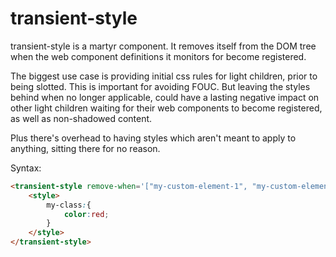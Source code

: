 # transient-style

transient-style is a martyr component.  It removes itself from the DOM tree when the web component definitions it monitors for become registered. 

The biggest use case is providing initial css rules for light children, prior to being slotted.  This is important for avoiding FOUC.  But leaving the styles behind when no longer applicable, could have a lasting negative impact on other light children waiting for their web components to become registered, as well as non-shadowed content.

Plus there's overhead to having styles which aren't meant to apply to anything, sitting there for no reason.

Syntax:

```html
<transient-style remove-when='["my-custom-element-1", "my-custom-element-2"]' is-defined>
    <style>
        my-class:{
            color:red;
        }
    </style>
</transient-style>
```

